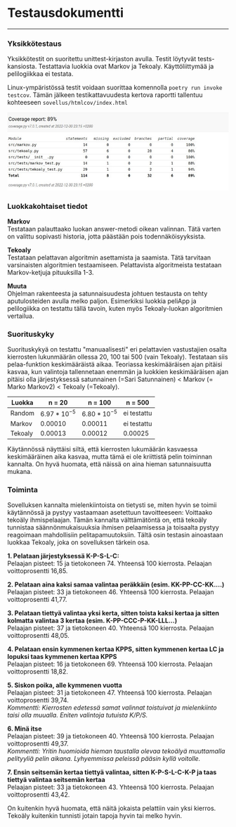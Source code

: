 # Testausdokumentti
---
### Yksikkötestaus
Yksikkötestit on suoritettu unittest-kirjaston avulla. Testit löytyvät tests-kansiosta. Testattavia luokkia ovat Markov ja Tekoaly. Käyttöliittymää ja pelilogiikkaa ei testata. 

Linux-ympäristössä testit voidaan suorittaa komennolla `poetry run invoke testcov`. Tämän jälkeen testikattavuudesta kertova raportti tallentuu kohteeseen `sovellus/htmlcov/index.html` 

![Kuva: Testikattavuus](https://github.com/ollhaa/TiraLabra/blob/main/dokumentointi/coverage.jpg)

### Luokkakohtaiset tiedot
**Markov** \
Testataan palauttaako luokan answer-metodi oikean valinnan. Tätä varten on valittu sopivasti historia, jotta päästään pois todennäköisyyksista.

**Tekoaly** \
Testataan pelattavan algoritmin asettamista ja saamista. Tätä tarvitaan varsinaisten algoritmien testaamiseen. Pelattavista algoritmeista testataan Markov-ketjuja pituuksilla 1-3. 

**Muuta** \
Ohjelman rakenteesta ja satunnaisuudesta johtuen testausta on tehty aputulosteiden avulla melko paljon. Esimerkiksi luokkia peliApp ja pelilogiikka on testattu tällä tavoin, kuten myös Tekoaly-luokan algoritmien vertailua. 
 
### Suorituskyky
Suorituskykyä on testattu "manuaalisesti" eri pelattavien vastustajien osalta kierrosten lukunmäärän ollessa 20, 100 tai 500 (vain Tekoaly). Testataan siis pelaa-funktion keskimääräistä aikaa. Teoriassa keskimääräisen ajan pitäisi kasvaa, kun valintoja tallennetaan enemmän ja luokkien keskimääräisen ajan pitäisi olla järjestyksessä satunnainen (=Sari Satunnainen) < Markov (= Marko Markov2) < Tekoaly (=Tekoaly). 

|    Luokka    |     n = 20     |     n = 100     |    n = 500    |
| ------------ | -------------- | --------------- | ------------- |
|    Random    | $6.97*10^{-5}$ | $6.80*10^{-5}$  | ei testattu   |
|    Markov    |  0.00010       |  0.00011        | ei testattu   |
|    Tekoaly   |  0.00013       |  0.00012        | 0.00025       |

Käytännössä näyttäisi siltä, että kierrosten lukumäärän kasvaessa keskimääräinen aika kasvaa, mutta tämä ei ole kriittistä pelin toiminnan kannalta. On hyvä huomata, että näissä on aina hieman satunnaisuutta mukana.

### Toiminta
Sovelluksen kannalta mielenkiintoista on tietysti se, miten hyvin se toimii käytännössä ja pystyy vastaamaan asetettuun tavoitteeseen: Voittaako tekoäly ihmispelaajan. Tämän kannalta välttämätöntä on, että tekoäly tunnistaa säännönmukaisuuksia ihmisen pelaamisessa ja toisaalta pystyy reagoimaan mahdollisiin pelitapamuutoksiin. Tältä osin testasin ainoastaan luokkaa Tekoaly, joka on sovelluksen tärkein osa.

**1. Pelataan järjestyksessä K-P-S-L-C:** \
Pelaajan pisteet: 15 ja tietokoneen 74. Yhteensä 100 kierrosta. Pelaajan voittoprosentti 16,85.

**2. Pelataan aina kaksi samaa valintaa peräkkäin (esim. KK-PP-CC-KK....)** \
Pelaajan pisteet: 33 ja tietokoneen 46. Yhteensä 100 kierrosta. Pelaajan voittoprosentti 41,77.

**3. Pelataan tiettyä valintaa yksi kerta, sitten toista kaksi kertaa ja sitten kolmatta valintaa 3 kertaa (esim. K-PP-CCC-P-KK-LLL...)** \
Pelaajan pisteet: 37 ja tietokoneen 40. Yhteensä 100 kierrosta. Pelaajan voittoprosentti 48,05.

**4. Pelataan ensin kymmenen kertaa KPPS, sitten kymmenen kertaa LC ja lopuksi taas kymmenen kertaa KPPS** \
Pelaajan pisteet: 16 ja tietokoneen 69. Yhteensä 100 kierrosta. Pelaajan voittoprosentti 18,82.

**5. Siskon poika, alle kymmenen vuotta** \
Pelaajan pisteet: 31 ja tietokoneen 47. Yhteensä 100 kierrosta. Pelaajan voittoprosentti 39,74. \
*Kommentti: Kierrosten edetessä samat valinnat toistuivat ja mielenkiinto taisi olla muualla. Eniten valintoja tutuista K/P/S.*

**6. Minä itse** \
Pelaajan pisteet: 39 ja tietokoneen 40. Yhteensä 100 kierrosta. Pelaajan voittoprosentti 49,37. \
*Kommentti: Yritin huomioida hieman taustalla olevaa tekoälyä muuttamalla pelityyliä pelin aikana. Lyhyemmissa peleissä pääsin kyllä voitolle.*

**7. Ensin seitsemän kertaa tiettyä valintaa, sitten K-P-S-L-C-K-P ja taas tiettyä valintaa seitsemän kertaa** \
Pelaajan pisteet: 33 ja tietokoneen 43. Yhteensä 100 kierrosta. Pelaajan voittoprosentti 43,42.

On kuitenkin hyvä huomata, että näitä jokaista pelattiin vain yksi kierros. Tekoäly kuitenkin tunnisti jotain tapoja hyvin tai melko hyvin.
